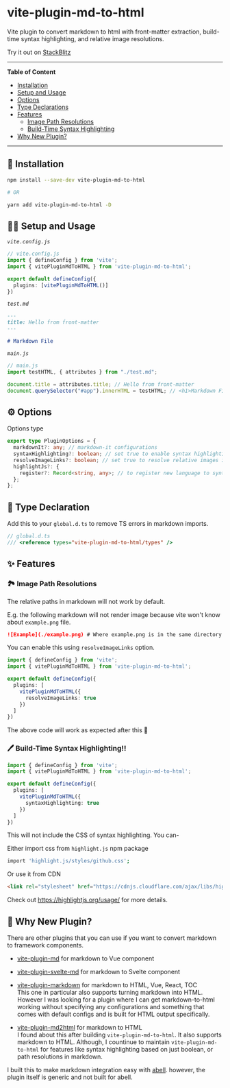# vite-plugin-md-to-html

Vite plugin to convert markdown to html with front-matter extraction, build-time syntax highlighting, and relative image resolutions.

Try it out on [StackBlitz](https://stackblitz.com/edit/vite-plugin-md-to-html?file=src%2Fmain.js&terminal=dev)

---
**Table of Content**
- [Installation](#-installation)
- [Setup and Usage](#-setup-and-usage)
- [Options](#%EF%B8%8F-options)
- [Type Declarations](#-type-declaration)
- [Features](#-features)
  - [Image Path Resolutions](#--image-path-resolutions)
  - [Build-Time Syntax Highlighting](#-build-time-syntax-highlighting)
- [Why New Plugin?](#-why-new-plugin)
---

## 🐥 Installation

```sh
npm install --save-dev vite-plugin-md-to-html

# OR

yarn add vite-plugin-md-to-html -D
```

## 👷🏻 Setup and Usage

_`vite.config.js`_
```ts
// vite.config.js
import { defineConfig } from 'vite';
import { vitePluginMdToHTML } from 'vite-plugin-md-to-html';

export default defineConfig({
  plugins: [vitePluginMdToHTML()]
})
```

_`test.md`_
```md
---
title: Hello from front-matter
---

# Markdown File
```

_`main.js`_
```ts
// main.js
import testHTML, { attributes } from "./test.md";

document.title = attributes.title; // Hello from front-matter
document.querySelector("#app").innerHTML = testHTML; // <h1>Markdown File</h1>
```

## ⚙️ Options

Options type
```ts
export type PluginOptions = {
  markdownIt?: any; // markdown-it configurations
  syntaxHighlighting?: boolean; // set true to enable syntax highlighting. default false.
  resolveImageLinks?: boolean; // set true to resolve relative images in markdown. default false.
  highlightJs?: {
    register?: Record<string, any>; // to register new language to syntax highlighting.
  };
};
```


## 💙 Type Declaration

Add this to your `global.d.ts` to remove TS errors in markdown imports.

```ts
// global.d.ts
/// <reference types="vite-plugin-md-to-html/types" />
```

## ✨ Features

### 🏞  Image Path Resolutions

The relative paths in markdown will not work by default.

E.g. the following markdown will not render image because vite won't know about `example.png` file.

```markdown
![Example](./example.png) # Where example.png is in the same directory
```

You can enable this using `resolveImageLinks` option.

```ts
import { defineConfig } from 'vite';
import { vitePluginMdToHTML } from 'vite-plugin-md-to-html';

export default defineConfig({
  plugins: [
    vitePluginMdToHTML({
      resolveImageLinks: true
    })
  ]
})
```

The above code will work as expected after this 🥳

### 🖊 Build-Time Syntax Highlighting!!
```ts
import { defineConfig } from 'vite';
import { vitePluginMdToHTML } from 'vite-plugin-md-to-html';

export default defineConfig({
  plugins: [
    vitePluginMdToHTML({
      syntaxHighlighting: true
    })
  ]
})
```

This will not include the CSS of syntax highlighting. You can-

Either import css from `highlight.js` npm package
```sh
import 'highlight.js/styles/github.css';
```

Or use it from CDN
```html
<link rel="stylesheet" href="https://cdnjs.cloudflare.com/ajax/libs/highlight.js/11.4.0/styles/default.min.css">
```

Check out https://highlightjs.org/usage/ for more details.

## 🤔 Why New Plugin?

There are other plugins that you can use if you want to convert markdown to framework components.
- [vite-plugin-md](https://www.npmjs.com/package/vite-plugin-md) for markdown to Vue component
- [vite-plugin-svelte-md](https://www.npmjs.com/package/vite-plugin-svelte-md) for markdown to Svelte component
- [vite-plugin-markdown](https://www.npmjs.com/package/vite-plugin-markdown) for markdown to HTML, Vue, React, TOC\
  This one in particular also supports turning markdown into HTML. However I was looking for a plugin where I can get markdown-to-html working without specifying any configurations and something that comes with default configs and is built for HTML output specifically.

- [vite-plugin-md2html](https://www.npmjs.com/package/vite-plugin-md2html) for markdown to HTML\
  I found about this after building `vite-plugin-md-to-html`. It also supports markdown to HTML. Although, I countinue to maintain `vite-plugin-md-to-html` for features like syntax highlighting based on just boolean, or path resolutions in markdown.


I built this to make markdown integration easy with [abell](https://github.com/abelljs/abell). however, the plugin itself is generic and not built for abell.